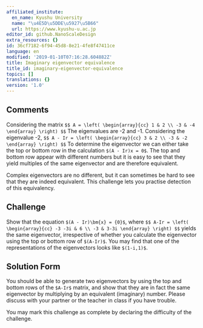 ```yaml
---
affiliated_institute:
  en_name: Kyushu University
  name: "\u4E5D\u5DDE\u5927\u5B66"
  url: https://www.kyushu-u.ac.jp
editor_id: github.NanoScaleDesign
extra_resources: {}
id: 36cf7182-6f94-45d8-8e21-4fe8f47411ce
language: en
modified: '2019-01-10T07:16:28.604882Z'
title: Imaginary eigenvector equivalence
title_id: imaginary-eigenvector-equivalence
topics: []
translations: {}
version: '1.0'
---
```


## Comments
Considering the matrix
`$$
    A = \left(
        \begin{array}{cc}
            1 & 2 \\
            -3 & -4
        \end{array}
    \right)
$$`
The eigenvalues are -2 and -1. Considering the eigenvalue -2, 
`$$
    A - Ir = \left(
        \begin{array}{cc}
            3 & 2 \\
            -3 & -2
        \end{array}
    \right)
$$`
To determine the eigenvector we can either take the top or bottom row in the calculation `$(A - Ir)x = 0$`.
The top and bottom row appear with different numbers but it is easy to see that they yield multiples of the same eigenvector and are therefore equivalent.

Complex eigenvectors are no different, but it can sometimes be hard to see that they are indeed equivalent. This challenge lets you practise detection of this equivalency.

## Challenge
Show that the equation `$(A - Ir)\bm{x} = {0}$`, where
`$$
     A-Ir = \left(
        \begin{array}{cc}
            -3 -3i & 6 \\
            -3 & 3-3i
        \end{array}
    \right)
$$`
yields the same eigenvector, irrespective of whether you calculate the eigenvector using the top or bottom row of `$(A-Ir)$`. You may find that one of the representations of the eigenvectors looks like `$(1-i,1)$`.

## Solution Form
You should be able to generate two eigenvectors by using the top and bottom rows of the `$A-Ir$` matrix, and show that they are in fact the same eigenvector by multiplying by an equivalent (imaginary) number. Please discuss with your partner or the teacher in class if you have trouble.

You may mark this challenge as complete by declaring the difficulty of the challenge.
